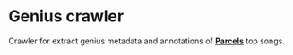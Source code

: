# Genius crawler

Crawler for extract genius metadata and annotations of [**Parcels**](https://genius.com/artists/Parcels) top songs.

